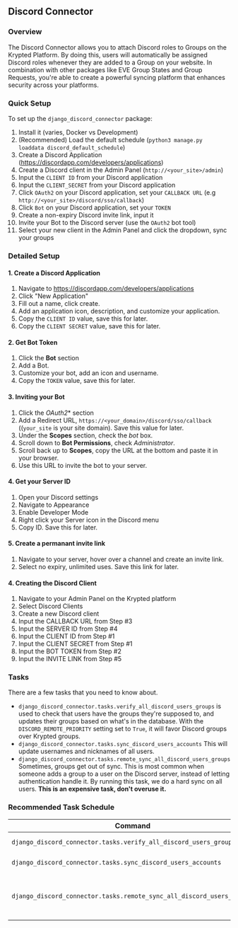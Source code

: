 ## Discord Connector
### Overview
The Discord Connector allows you to attach Discord roles to Groups on the Krypted Platform. By doing this, users will automatically be assigned Discord roles whenever they are added to a Group on your website. In combination with other packages like EVE Group States and Group Requests, you're able to create a powerful syncing platform that enhances security across your platforms. 

### Quick Setup
To set up the `django_discord_connector` package:
1. Install it (varies, Docker vs Development)
2. (Recommended) Load the default schedule (`python3 manage.py loaddata discord_default_schedule`)
3. Create a Discord Application (https://discordapp.com/developers/applications)
4. Create a Discord client in the Admin Panel (`http://<your_site>/admin`)
5. Input the `CLIENT ID` from your Discord application 
6. Input the `CLIENT_SECRET` from your Discord application
7. Click `OAuth2` on your Discord application, set your `CALLBACK URL` (e.g `http://<your_site>/discord/sso/callback`)
8. Click `Bot` on your Discord application, set your `TOKEN`
9. Create a non-expiry Discord invite link, input it 
10. Invite your Bot to the Discord server (use the `OAuth2` bot tool)
11. Select your new client in the Admin Panel and click the dropdown, sync your groups

### Detailed Setup
#### 1. Create a Discord Application
1. Navigate to https://discordapp.com/developers/applications
2. Click "New Application"
3. Fill out a name, click create.
4. Add an application icon, description, and customize your application.
5. Copy the `CLIENT ID` value, save this for later. 
6. Copy the `CLIENT SECRET` value, save this for later. 

#### 2. Get Bot Token 
1. Click the **Bot** section
2. Add a Bot.
3. Customize your bot, add an icon and username. 
4. Copy the `TOKEN` value, save this for later.

#### 3. Inviting your Bot
1. Click the *OAuth2** section
2. Add a Redirect URL, `https://<your_domain>/discord/sso/callback` ((`your_site` is your site domain). Save this value for later.
3. Under the **Scopes** section, check the *bot* box. 
4. Scroll down to **Bot Permissions**, check *Administrator*.
5. Scroll back up to **Scopes**, copy the URL at the bottom and paste it in your browser.
6. Use this URL to invite the bot to your server. 

#### 4. Get your Server ID 
1. Open your Discord settings
2. Navigate to Appearance
3. Enable Developer Mode
4. Right click your Server icon in the Discord menu
5. Copy ID. Save this for later. 

#### 5. Create a permanant invite link 
1. Navigate to your server, hover over a channel and create an invite link.
2. Select no expiry, unlimited uses. Save this link for later. 

#### 4. Creating the Discord Client
1. Navigate to your Admin Panel on the Krypted platform
2. Select Discord Clients
3. Create a new Discord client
4. Input the CALLBACK URL from Step #3 
5. Input the SERVER ID from Step #4 
6. Input the CLIENT ID from Step #1 
7. Input the CLIENT SECRET from Step #1 
8. Input the BOT TOKEN from Step #2
9. Input the INVITE LINK from Step #5 

### Tasks 
There are a few tasks that you need to know about. 
* `django_discord_connector.tasks.verify_all_discord_users_groups` is used to check that users have the groups they're supposed to, and updates their groups based on what's in the database. With the `DISCORD_REMOTE_PRIORITY` setting set to `True`, it will favor Discord groups over Krypted groups. 
* `django_discord_connector.tasks.sync_discord_users_accounts` This will update usernames and nicknames of all users. 
* `django_discord_connector.tasks.remote_sync_all_discord_users_groups` Sometimes, groups get out of sync. This is most common when someone adds a group to a user on the Discord server, instead of letting authentication handle it. By running this task, we do a hard sync on all users. **This is an expensive task, don't overuse it.**

### Recommended Task Schedule

| Command | Action | Interval |
| --- | --- | --- | 
| `django_discord_connector.tasks.verify_all_discord_users_groups`     | Verify groups | Every 5 minutes |
| `django_discord_connector.tasks.sync_discord_users_accounts`     | Update nicknames | Every week |
| `django_discord_connector.tasks.remote_sync_all_discord_users_groups`     | Verify groups with remote server | Every week | 